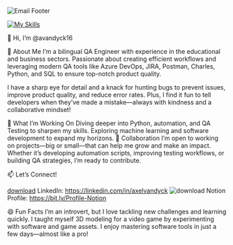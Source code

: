 

![Email Footer](https://github.com/user-attachments/assets/c6cfdf0a-1ce4-4ab9-b3ce-d7f19b6a33d6)


[![My Skills](https://skillicons.dev/icons?i=androidstudio,azure,sentry,py,pycharm,powershell,postman,postgres,git,figma,azure,discord&perline=6)](https://skillicons.dev)


👋 Hi, I’m @avandyck16

🌟 About Me
I’m a bilingual QA Engineer with experience in the educational and business sectors. Passionate about creating efficient workflows and leveraging modern QA tools like Azure DevOps, JIRA, Postman, Charles, Python, and SQL to ensure top-notch product quality.

I have a sharp eye for detail and a knack for hunting bugs to prevent issues, improve product quality, and reduce error rates. Plus, I find it fun to tell developers when they’ve made a mistake—always with kindness and a collaborative mindset!

🚀 What I’m Working On
Diving deeper into Python, automation, and QA Testing to sharpen my skills.
Exploring machine learning and software development to expand my horizons.
🤝 Collaboration
I’m open to working on projects—big or small—that can help me grow and make an impact. Whether it’s developing automation scripts, improving testing workflows, or building QA strategies, I’m ready to contribute.

📫 Let’s Connect!

[download](https://github.com/user-attachments/assets/527300c3-bb71-4e36-9ece-598c5a4fde78) LinkedIn: https://linkedin.com/in/axelvandyck
![download](https://github.com/user-attachments/assets/f67f47ac-2920-4f4f-9086-edb09d7e5fac) Notion Profile: https://bit.ly/Profile-Notion


😄 Fun Facts
I’m an introvert, but I love tackling new challenges and learning quickly.
I taught myself 3D modeling for a video game by experimenting with software and game assets.
I enjoy mastering software tools in just a few days—almost like a pro!
<!---
avandyck16/avandyck16 is a ✨ special ✨ repository because its `README.md` (this file) appears on your GitHub profile.
You can click the Preview link to take a look at your changes.
--->
